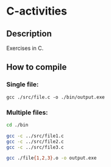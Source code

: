 # C-activities

## Description

Exercises in C.

## How to compile

### Single file:

`gcc ./src/file.c -o ./bin/output.exe`

### Multiple files:

```sh
cd ./bin

gcc -c ../src/file1.c
gcc -c ../src/file2.c
gcc -c ../src/file3.c

gcc ./file{1,2,3}.o -o output.exe
```